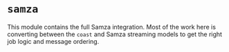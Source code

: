 # `samza`

This module contains the full Samza integration. Most of the work here is
converting between the `coast` and Samza streaming models to get the right job
logic and message ordering.

